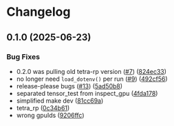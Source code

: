 # Changelog

## 0.1.0 (2025-06-23)


### Bug Fixes

* 0.2.0 was pulling old tetra-rp version ([#7](https://github.com/runpod/tetra-examples/issues/7)) ([824ec33](https://github.com/runpod/tetra-examples/commit/824ec33fa4b8f3fca821c199206e9b34b3715e1d))
* no longer need `load_dotenv()` per run ([#9](https://github.com/runpod/tetra-examples/issues/9)) ([492cf56](https://github.com/runpod/tetra-examples/commit/492cf569f575c757904e23cc8f3b0c57b2c0170e))
* release-please bugs ([#13](https://github.com/runpod/tetra-examples/issues/13)) ([5ad50b8](https://github.com/runpod/tetra-examples/commit/5ad50b8940674e342ebdffcf228c2be8e94d9b71))
* separated tensor_test from inspect_gpu ([4fda178](https://github.com/runpod/tetra-examples/commit/4fda1784eda176329b620830fb620c987a46dec9))
* simplified make dev ([81cc69a](https://github.com/runpod/tetra-examples/commit/81cc69a28e1ba36f7da0730ac9938c5c9d3a33aa))
* tetra_rp ([0c34b61](https://github.com/runpod/tetra-examples/commit/0c34b61661b25262194b648074c3307a5dd6cc99))
* wrong gpuIds ([9206ffc](https://github.com/runpod/tetra-examples/commit/9206ffcf7872e3e262364cb28f794b150eb21580))
